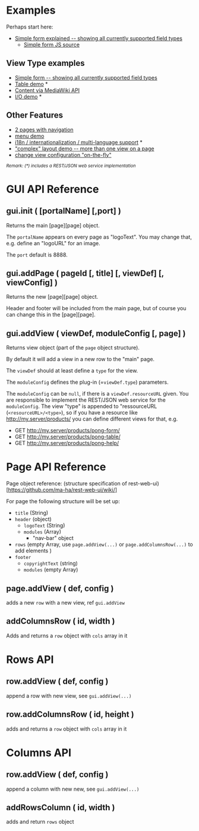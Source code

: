 # Examples
Perhaps start here:
* [Simple form explained -- showing all currently supported field types](https://github.com/ma-ha/easy-web-app/blob/master/examples/simple/)
  *  [Simple form JS source](https://github.com/ma-ha/easy-web-app/blob/master/examples/simple/index.js)
  
## View Type examples  
* [Simple form -- showing all currently supported field types](https://github.com/ma-ha/easy-web-app/blob/master/examples/simple/index.js)
* [Table demo](https://github.com/ma-ha/easy-web-app/blob/master/examples/table-demo/index.js) \*
* [Content via MediaWiki API](https://github.com/ma-ha/easy-web-app/blob/master/examples/wiki-demo/index.js)
* [I/O demo](https://github.com/ma-ha/easy-web-app/blob/master/examples/io/index.js) \*

## Other Features
* [2 pages with navigation](https://github.com/ma-ha/easy-web-app/blob/master/examples/multi-page/index.js)
* [menu demo](https://github.com/ma-ha/easy-web-app/blob/master/examples/menu-tabs/index.js)
* [i18n / internationalization / multi-language support](https://github.com/ma-ha/easy-web-app/blob/master/examples/i18n/index.js) \*
* ["complex" layout demo -- more than one view on a page](https://github.com/ma-ha/easy-web-app/blob/master/examples/complex-layout/index.js)
* [change view configuration "on-the-fly"](https://github.com/ma-ha/easy-web-app/blob/master/examples/on-the-fly-config/index.js)

<sub>_Remark: (\*) includes a REST/JSON web service implementation_</sub>  
 
 
# GUI API Reference
## gui.init ( [portalName] [,port] )
Returns the main [page][page] object.

The `portalName` appears on every page as "logoText".
You may change that, e.g. define an "logoURL" for an image. 

The `port` default is 8888.

## gui.addPage ( pageId [, title] [, viewDef] [, viewConfig] )
Returns the new [page][page] object.

Header and footer will be included from the main page, 
but of course you can change this in the [page][page].

## gui.addView ( viewDef, moduleConfig [, page] ) 
Returns view object (part of the `page` object structure).

By default it will add a view in a new row to the "main" page.

The `viewDef` should at least define a `type` for the view.

The `moduleConfig` defines the plug-in (=`viewDef.type`) parameters.  

The `moduleConfig` can be `null`, if there is a `viewDef.resourceURL` given.
You are responsible to implement the REST/JSON web service for the `moduleConfig`.
The view "type" is appended to "ressourceURL (`<resourceURL>/<type>`), so if you 
have a resource like http://my.server/products/ you can define different views for that,
e.g.  
* GET http://my.server/products/pong-form/
* GET http://my.server/products/pong-table/
* GET http://my.server/products/pong-help/

# Page API Reference
Page object reference: 
(structure specification of rest-web-ui)[https://github.com/ma-ha/rest-web-ui/wiki/]

For page the following structure will be set up:
* `title` (String)
* `header` (object)
  * `logoText` (String)
  * `modules` (Array)
    * "nav-bar" object 
* `rows` (empty Array, use `page.addView(...)` or 
  `page.addColumnsRow(...)` to add elements	)
* `footer`
  * `copyrightText` (string) 
  * `modules` (empty Array)
  
## page.addView ( def, config )
adds a new `row` with a new view, ref `gui.addView`

## addColumnsRow ( id, width )
Adds and returns a `row` object with `cols` array in it

# Rows API

## row.addView ( def, config )
append a row with new view, see `gui.addView(...)`

## row.addColumnsRow ( id, height )
adds and returns a `row` object with `cols` array in it

# Columns API

## row.addView ( def, config )
append a column with new new, see `gui.addView(...)`

## addRowsColumn ( id, width )
adds and return `rows` object
